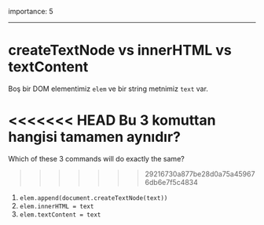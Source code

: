 importance: 5

---

# createTextNode vs innerHTML vs textContent

Boş bir DOM elementimiz `elem` ve bir string metnimiz `text` var.

<<<<<<< HEAD
Bu 3 komuttan hangisi tamamen aynıdır?
=======
Which of these 3 commands will do exactly the same?
>>>>>>> 29216730a877be28d0a75a459676db6e7f5c4834

1. `elem.append(document.createTextNode(text))`
2. `elem.innerHTML = text`
3. `elem.textContent = text`
